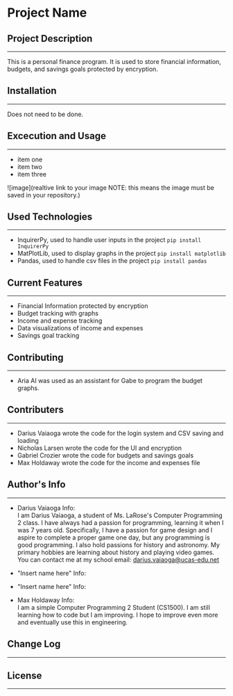 # Project Name

## Project Description
---
This is a personal finance program. It is used to store financial information, budgets, and savings goals protected by encryption.

## Installation
---
Does not need to be done.

## Excecution and Usage
---
- item one
- item two
- item three  

![image](realtive link to your image NOTE: this means the image must be saved in your repository.)  

## Used Technologies
---
- InquirerPy, used to handle user inputs in the project
`pip install InquirerPy`
- MatPlotLib, used to display graphs in the project
`pip install matplotlib`
- Pandas, used to handle csv files in the project
`pip install pandas`  

## Current Features
---
+ Financial Information protected by encryption
+ Budget tracking with graphs
+ Income and expense tracking
+ Data visualizations of income and expenses
+ Savings goal tracking  

## Contributing
---
* Aria AI was used as an assistant for Gabe to program the budget graphs.
## Contributers
---
* Darius Vaiaoga wrote the code for the login system and CSV saving and loading
* Nicholas Larsen wrote the code for the UI and encryption
* Gabriel Crozier wrote the code for budgets and savings goals
* Max Holdaway wrote the code for the income and expenses file

## Author's Info
--- 
* Darius Vaiaoga Info:  
I am Darius Vaiaoga, a student of Ms. LaRose's Computer Programming 2 class. I have always had a passion for programming, learning it when I was 7 years old. Specifically, I have a passion for game design and I aspire to complete a proper game one day, but any programming is good programming. I also hold passions for history and astronomy. My primary hobbies are learning about history and playing video games.  
You can contact me at my school email: darius.vaiaoga@ucas-edu.net
* "Insert name here" Info:  

* "Insert name here" Info:  

* Max Holdaway Info:  
I am a simple Computer Programming 2 Student (CS1500). I am still learning how to code but I am improving. I hope to improve even more and eventually use this in engineering.

## Change Log
---

## License
---
